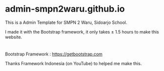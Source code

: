 # admin-smpn2waru.github.io

This is a Admin Template for SMPN 2 Waru, Sidoarjo School.
 </br>

I made it with the Bootstrap framework, it only takes ± 1.5 hours to make this website.

#
Bootstrap Framework : https://getbootstrap.com

Thanks Framework Indonesia (on YouTube) to helped me make this.

